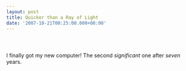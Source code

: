 ```yaml
---
layout: post
title: Quicker than a Ray of Light
date: '2007-10-21T00:25:00.000+08:00'
---
```


<div style="text-align: left;"><a onblur="try {parent.deselectBloggerImageGracefully();} catch(e) {}" href="http://1.bp.blogspot.com/_eJimuJOoqL4/RxosR9VJHYI/AAAAAAAAABs/BF9CaqjbXvo/s1600-h/Fire.JPG"><img style="margin: 0px auto 10px; display: block; text-align: left; cursor: pointer;" src="http://1.bp.blogspot.com/_eJimuJOoqL4/RxosR9VJHYI/AAAAAAAAABs/BF9CaqjbXvo/s200/Fire.JPG" alt="" id="BLOGGER_PHOTO_ID_5123456213119999362" border="0" /></a><br /></div><p>I finally got my new computer! The second <span style="font-style: italic;">significant</span> one after <span style="font-style: italic;">seven</span> years.<br /></p>